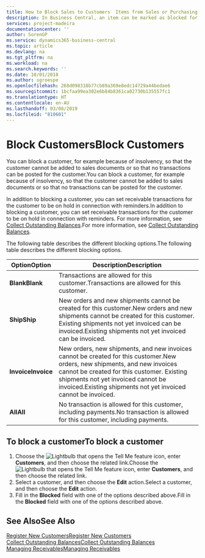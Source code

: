 ```yaml
---
title: How to Block Sales to Customers  Items from Sales or Purchasing
description: In Business Central, an item can be marked as blocked for sales, blocked for purchase, or blocked for all purposes.
services: project-madeira
documentationcenter: ''
author: SorenGP
ms.service: dynamics365-business-central
ms.topic: article
ms.devlang: na
ms.tgt_pltfrm: na
ms.workload: na
ms.search.keywords: ''
ms.date: 10/01/2018
ms.author: sgroespe
ms.openlocfilehash: 268d098318b77cb89a369e8edc14729a44bedae6
ms.sourcegitcommit: 1bcfaa99ea302e6b84b8361ca02730b135557fc1
ms.translationtype: HT
ms.contentlocale: en-AU
ms.lasthandoff: 03/08/2019
ms.locfileid: "810601"
---
```

# <a name="block-customers"></a><span data-ttu-id="75fcd-103">Block Customers</span><span class="sxs-lookup"><span data-stu-id="75fcd-103">Block Customers</span></span>
<span data-ttu-id="75fcd-104">You can block a customer, for example because of insolvency, so that the customer cannot be added to sales documents or so that no transactions can be posted for the customer.</span><span class="sxs-lookup"><span data-stu-id="75fcd-104">You can block a customer, for example because of insolvency, so that the customer cannot be added to sales documents or so that no transactions can be posted for the customer.</span></span>

<span data-ttu-id="75fcd-105">In addition to blocking a customer, you can set receivable transactions for the customer to be on hold in connection with reminders.</span><span class="sxs-lookup"><span data-stu-id="75fcd-105">In addition to blocking a customer, you can set receivable transactions for the customer to be on hold in connection with reminders.</span></span> <span data-ttu-id="75fcd-106">For more information, see [Collect Outstanding Balances](receivables-collect-outstanding-balances.md).</span><span class="sxs-lookup"><span data-stu-id="75fcd-106">For more information, see [Collect Outstanding Balances](receivables-collect-outstanding-balances.md).</span></span>   

<span data-ttu-id="75fcd-107">The following table describes the different blocking options.</span><span class="sxs-lookup"><span data-stu-id="75fcd-107">The following table describes the different blocking options.</span></span>  

|<span data-ttu-id="75fcd-108">Option</span><span class="sxs-lookup"><span data-stu-id="75fcd-108">Option</span></span>|<span data-ttu-id="75fcd-109">Description</span><span class="sxs-lookup"><span data-stu-id="75fcd-109">Description</span></span>|  
|--------------------|------------|  
|<span data-ttu-id="75fcd-110">**Blank**</span><span class="sxs-lookup"><span data-stu-id="75fcd-110">**Blank**</span></span>|<span data-ttu-id="75fcd-111">Transactions are allowed for this customer.</span><span class="sxs-lookup"><span data-stu-id="75fcd-111">Transactions are allowed for this customer.</span></span>|
|<span data-ttu-id="75fcd-112">**Ship**</span><span class="sxs-lookup"><span data-stu-id="75fcd-112">**Ship**</span></span>|<span data-ttu-id="75fcd-113">New orders and new shipments cannot be created for this customer.</span><span class="sxs-lookup"><span data-stu-id="75fcd-113">New orders and new shipments cannot be created for this customer.</span></span> <span data-ttu-id="75fcd-114">Existing shipments not yet invoiced can be invoiced.</span><span class="sxs-lookup"><span data-stu-id="75fcd-114">Existing shipments not yet invoiced can be invoiced.</span></span>|  
|<span data-ttu-id="75fcd-115">**Invoice**</span><span class="sxs-lookup"><span data-stu-id="75fcd-115">**Invoice**</span></span>|<span data-ttu-id="75fcd-116">New orders, new shipments, and new invoices cannot be created for this customer.</span><span class="sxs-lookup"><span data-stu-id="75fcd-116">New orders, new shipments, and new invoices cannot be created for this customer.</span></span> <span data-ttu-id="75fcd-117">Existing shipments not yet invoiced cannot be invoiced.</span><span class="sxs-lookup"><span data-stu-id="75fcd-117">Existing shipments not yet invoiced cannot be invoiced.</span></span>|  
|<span data-ttu-id="75fcd-118">**All**</span><span class="sxs-lookup"><span data-stu-id="75fcd-118">**All**</span></span>|<span data-ttu-id="75fcd-119">No transaction is allowed for this customer, including payments.</span><span class="sxs-lookup"><span data-stu-id="75fcd-119">No transaction is allowed for this customer, including payments.</span></span>|  

## <a name="to-block-a-customer"></a><span data-ttu-id="75fcd-120">To block a customer</span><span class="sxs-lookup"><span data-stu-id="75fcd-120">To block a customer</span></span>  
1. <span data-ttu-id="75fcd-121">Choose the ![Lightbulb that opens the Tell Me feature](media/ui-search/search_small.png "Tell me what you want to do") icon, enter **Customers**, and then choose the related link.</span><span class="sxs-lookup"><span data-stu-id="75fcd-121">Choose the ![Lightbulb that opens the Tell Me feature](media/ui-search/search_small.png "Tell me what you want to do") icon, enter **Customers**, and then choose the related link.</span></span>
2. <span data-ttu-id="75fcd-122">Select a customer, and then choose the **Edit** action.</span><span class="sxs-lookup"><span data-stu-id="75fcd-122">Select a customer, and then choose the **Edit** action.</span></span>
3. <span data-ttu-id="75fcd-123">Fill in the **Blocked** field with one of the options described above.</span><span class="sxs-lookup"><span data-stu-id="75fcd-123">Fill in the **Blocked** field with one of the options described above.</span></span>

## <a name="see-also"></a><span data-ttu-id="75fcd-124">See Also</span><span class="sxs-lookup"><span data-stu-id="75fcd-124">See Also</span></span>  
[<span data-ttu-id="75fcd-125">Register New Customers</span><span class="sxs-lookup"><span data-stu-id="75fcd-125">Register New Customers</span></span>](sales-how-register-new-customers.md)  
[<span data-ttu-id="75fcd-126">Collect Outstanding Balances</span><span class="sxs-lookup"><span data-stu-id="75fcd-126">Collect Outstanding Balances</span></span>](receivables-collect-outstanding-balances.md)  
[<span data-ttu-id="75fcd-127">Managing Receivables</span><span class="sxs-lookup"><span data-stu-id="75fcd-127">Managing Receivables</span></span>](receivables-manage-receivables.md)  
